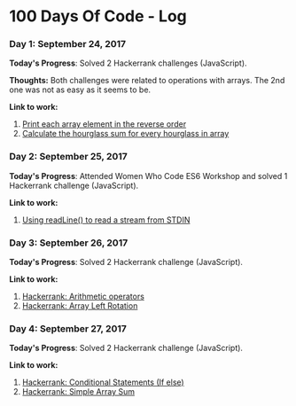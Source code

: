 # 100 Days Of Code - Log

### Day 1: September 24, 2017 

**Today's Progress**: Solved 2 Hackerrank challenges (JavaScript).

**Thoughts:** Both challenges were related to operations with arrays. The 2nd one was not as easy as it seems to be.  

**Link to work:** 
1. [Print each array element in the reverse order](https://learningtocodelog.wordpress.com/2017/09/25/hackerrank-print-each-array-element-in-reverse-order/)
2. [Calculate the hourglass sum for every hourglass in array](https://learningtocodelog.wordpress.com/2017/09/26/hackerrank-calculate-the-hourglass-sum-for-every-hourglass-in-array/)

### Day 2: September 25, 2017 

**Today's Progress**: Attended Women Who Code ES6 Workshop and solved 1 Hackerrank challenge (JavaScript).  

**Link to work:** 
1. [Using readLine() to read a stream from STDIN](https://learningtocodelog.wordpress.com/2017/09/26/hackerrank-using-readline-to-read-a-stream-from-stdin/)


### Day 3: September 26, 2017 

**Today's Progress**: Solved 2 Hackerrank challenge (JavaScript).  

**Link to work:** 
1. [Hackerrank: Arithmetic operators](https://learningtocodelog.wordpress.com/2017/09/26/hackerrank-arithmetic-operators/)
2. [Hackerrank: Array Left Rotation](https://learningtocodelog.wordpress.com/2017/09/27/hackerrank-array-left-rotation/)


### Day 4: September 27, 2017 

**Today's Progress**: Solved 2 Hackerrank challenge (JavaScript).  

**Link to work:** 
1. [Hackerrank: Conditional Statements (If else)](https://learningtocodelog.wordpress.com/2017/09/28/hackerrank-conditional-statements-if-else/)
2. [Hackerrank: Simple Array Sum](https://learningtocodelog.wordpress.com/2017/09/28/hackerrank-simple-array-sum/)

